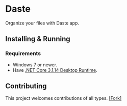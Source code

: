 # Daste
Organize your files with Daste app.

## Installing & Running

### Requirements
- Windows 7 or newer.
- Have [.NET Core 3.1.14 Desktop Runtime](https://dotnet.microsoft.com/download/dotnet/thank-you/runtime-desktop-3.1.14-windows-x64-installer).

## Contributing
This project welcomes contributions of all types. [[Fork]](https://github.com/xmha97/Daste/fork)
